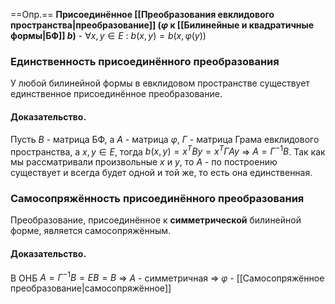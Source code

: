 
==Опр.== **Присоединённое [[Преобразования евклидового пространства|преобразование]] ($\varphi$ к [[Билинейные и квадратичные формы|БФ]] $b$)** - $\forall x, y \in E\ :\ b(x, y) = b(x, \varphi(y))$

### Единственность присоединённого преобразования

У любой билинейной формы в евклидовом пространстве существует единственное присоединённое преобразование.

#### Доказательство.

Пусть $B$ - матрица БФ, а $A$ - матрица $\varphi$, $Г$ - матрица Грама евклидового пространства, а $x, y \in E$, тогда $b(x, y) = x^TBy = x^TГAy$ $\Rightarrow$ $A = Г^{-1}B$. Так как мы рассматривали произвольные $x$ и $y$, то $A$ - по построению существует и всегда будет одной и той же, то есть она единственная.

### Самосопряжённость присоединённого преобразования

Преобразование, присоединённое к **симметрической** билинейной форме, является самосопряжённым.

#### Доказательство.

В ОНБ $A = Г^{-1}B = EB = B$ $\Rightarrow$ $A$ - симметричная $\Rightarrow$ $\varphi$ - [[Самосопряжённое преобразование|самосопряжённое]]

